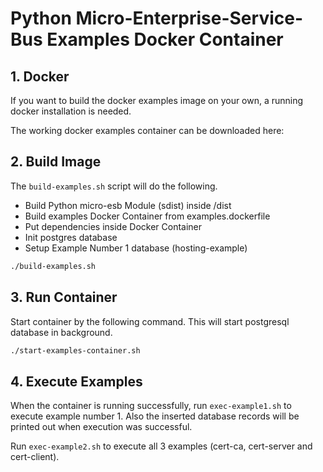 # Python Micro-Enterprise-Service-Bus Examples Docker Container

## 1. Docker

If you want to build the docker examples image on your own, a running docker
installation is needed.

The working docker examples container can be downloaded here:

## 2. Build Image

The `build-examples.sh` script will do the following.

- Build Python micro-esb Module (sdist) inside /dist
- Build examples Docker Container from examples.dockerfile
- Put dependencies inside Docker Container
- Init postgres database
- Setup Example Number 1 database (hosting-example)

```bash
./build-examples.sh
```

## 3. Run Container

Start container by the following command. This will start postgresql database
in background.

```bash
./start-examples-container.sh
```

## 4. Execute Examples

When the container is running successfully, run `exec-example1.sh` to execute
example number 1. Also the inserted database records will be printed out when
execution was successful.

Run `exec-example2.sh` to execute all 3 examples
(cert-ca, cert-server and cert-client).

